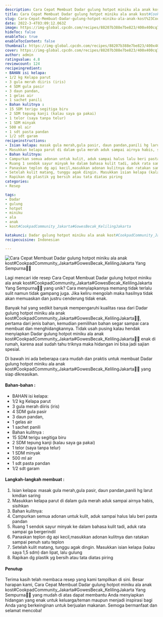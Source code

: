 ```yaml
---
description: Cara Cepat Membuat Dadar gulung hotpot miniku ala anak kost#CookpadCommunity_Jakarta#GowesBecak_KelilingJakarta Yang Sempurna"
title: Cara Cepat Membuat Dadar gulung hotpot miniku ala anak kost#CookpadCommunity_Jakarta#GowesBecak_KelilingJakarta Yang Sempurna
slug: Cara-Cepat-Membuat-Dadar-gulung-hotpot-miniku-ala-anak-kost%23CookpadCommunity_Jakarta%23GowesBecak_KelilingJakarta-Yang-Sempurna
date: 2022-3-4T03:09:12.063Z
image: https://img-global.cpcdn.com/recipes/88207b388e7be823/400x400cq70/photo.jpg
hideToc: false
enableToc: true
enableTocContent: false
thumbnail: https://img-global.cpcdn.com/recipes/88207b388e7be823/400x400cq70/photo.jpg
cover: https://img-global.cpcdn.com/recipes/88207b388e7be823/400x400cq70/photo.jpg
author: admin
ratingvalue: 4.8
reviewcount: 124
recipeingredient:
- BAHAN isi kelapa:
- 1/2 kg Kelapa parut
- 3 gula merah diiris (iris)
- 4 SDM gula pasir
- 3 daun pandan,
- 1 gelas air
- 1 sachet panili
- Bahan kulitnya :
- 15 SDM terigu segitiga biru
- 2 SDM tepung kanji (kalau saya ga pakai)
- 1 telor (saya tanpa telur)
- 1 SDM minyak
- 500 ml air
- 1 sdt pasta pandan
- 1/2 sdt garam
recipeinstructions:
- Isian kelapa: masak gula merah,gula pasir, daun pandan,panili hg larut kmdian saring
- Masukkan kelapa parut di dalam gula merah aduk sampai airnya habis, sisihkan
- Bahan kulitnya:
- Campurkan semua adonan untuk kulit, aduk sampai halus lalu beri pasta pandan
- Ruang 1 sendok sayur minyak ke dalam bahasa kulit tadi, aduk rata sampai ga bergerindil
- Panaskan teplon dg api kecil,masukkan adonan kulitnya dan ratakan sampai penuh satu teplon
- Setelah kulit matang, tunggu agak dingin. Masukkan isian kelapa (kalau saya 1,5 sdm) dan lipat, lalu gulung
- Rapikan dg plastik yg bersih atau tata diatas piring
categories:
- Resep

tags:
- Dadar
- gulung
- hotpot
- miniku
- ala
- anak
- kost#CookpadCommunity_Jakarta#GowesBecak_KelilingJakarta

katakunci: Dadar gulung hotpot miniku ala anak kost#CookpadCommunity_Jakarta#GowesBecak_KelilingJakarta
recipecuisine: Indonesian

---
```


![Cara Cepat Membuat Dadar gulung hotpot miniku ala anak kost#CookpadCommunity_Jakarta#GowesBecak_KelilingJakarta Yang Sempurna👩‍🍳](https://img-global.cpcdn.com/recipes/88207b388e7be823/400x400cq70/photo.jpg)

Lagi mencari ide resep Cara Cepat Membuat Dadar gulung hotpot miniku ala anak kost#CookpadCommunity_Jakarta#GowesBecak_KelilingJakarta Yang Sempurna👩‍🍳 yang unik? Cara menyiapkannya memang tidak terlalu sulit namun tidak gampang juga. Jika keliru mengolah maka hasilnya tidak akan memuaskan dan justru cenderung tidak enak.

Banyak hal yang sedikit banyak mempengaruhi kualitas rasa dari Dadar gulung hotpot miniku ala anak kost#CookpadCommunity_Jakarta#GowesBecak_KelilingJakarta👩‍🍳, pertama dari jenis bahan, kemudian pemilihan bahan segar sampai cara membuat dan menghidangkannya. Tidak usah pusing kalau hendak menyiapkan Dadar gulung hotpot miniku ala anak kost#CookpadCommunity_Jakarta#GowesBecak_KelilingJakarta👩‍🍳 enak di rumah, karena asal sudah tahu triknya maka hidangan ini bisa jadi sajian spesial.

Di bawah ini ada beberapa cara mudah dan praktis untuk membuat Dadar gulung hotpot miniku ala anak kost#CookpadCommunity_Jakarta#GowesBecak_KelilingJakarta👩‍🍳 yang siap dikreasikan.

<!--inarticleads1-->

#### Bahan-bahan :

- BAHAN isi kelapa:
- 1/2 kg Kelapa parut
- 3 gula merah diiris (iris)
- 4 SDM gula pasir
- 3 daun pandan,
- 1 gelas air
- 1 sachet panili
- Bahan kulitnya :
- 15 SDM terigu segitiga biru
- 2 SDM tepung kanji (kalau saya ga pakai)
- 1 telor (saya tanpa telur)
- 1 SDM minyak
- 500 ml air
- 1 sdt pasta pandan
- 1/2 sdt garam

<!--inarticleads2-->

#### Langkah-langkah membuat :

1. Isian kelapa: masak gula merah,gula pasir, daun pandan,panili hg larut kmdian saring
1. Masukkan kelapa parut di dalam gula merah aduk sampai airnya habis, sisihkan
1. Bahan kulitnya:
1. Campurkan semua adonan untuk kulit, aduk sampai halus lalu beri pasta pandan
1. Ruang 1 sendok sayur minyak ke dalam bahasa kulit tadi, aduk rata sampai ga bergerindil
1. Panaskan teplon dg api kecil,masukkan adonan kulitnya dan ratakan sampai penuh satu teplon
1. Setelah kulit matang, tunggu agak dingin. Masukkan isian kelapa (kalau saya 1,5 sdm) dan lipat, lalu gulung
1. Rapikan dg plastik yg bersih atau tata diatas piring

#### Penutup

Terima kasih telah membaca resep yang kami tampilkan di sini. Besar harapan kami, Cara Cepat Membuat Dadar gulung hotpot miniku ala anak kost#CookpadCommunity_Jakarta#GowesBecak_KelilingJakarta Yang Sempurna👩‍🍳 yang mudah di atas dapat membantu Anda menyiapkan hidangan yang enak untuk keluarga/teman maupun menjadi inspirasi bagi Anda yang berkeinginan untuk berjualan makanan. Semoga bermanfaat dan selamat mencoba!